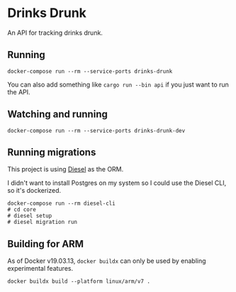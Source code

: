 # Drinks Drunk

An API for tracking drinks drunk.

## Running

```
docker-compose run --rm --service-ports drinks-drunk
```

You can also add something like `cargo run --bin api` if you just want to run the API.

## Watching and running

```
docker-compose run --rm --service-ports drinks-drunk-dev
```

## Running migrations

This project is using [Diesel](http://diesel.rs/) as the ORM.

I didn't want to install Postgres on my system so I could use the Diesel CLI, so it's dockerized.

```
docker-compose run --rm diesel-cli
# cd core
# diesel setup
# diesel migration run
```

## Building for ARM

As of Docker v19.03.13, `docker buildx` can only be used by enabling experimental features.

```
docker buildx build --platform linux/arm/v7 .
```
